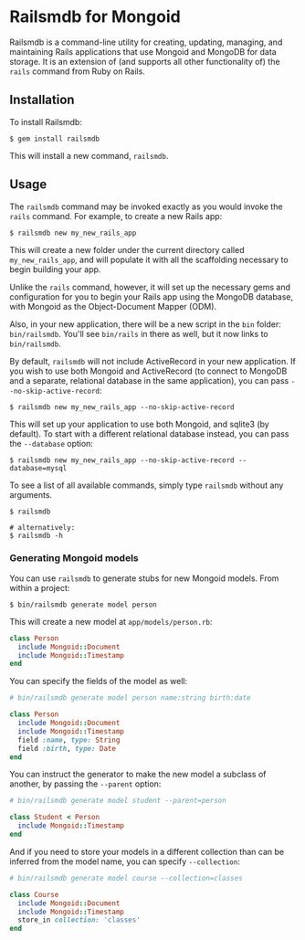 # Railsmdb for Mongoid

Railsmdb is a command-line utility for creating, updating, managing,
and maintaining Rails applications that use Mongoid and MongoDB for data storage. It is an extension of (and supports all other functionality of) the `rails` command from Ruby on Rails.


## Installation

To install Railsmdb:

```
$ gem install railsmdb
```

This will install a new command, `railsmdb`.


## Usage

The `railsmdb` command may be invoked exactly as you would invoke the `rails` command. For example, to create a new Rails app:

```
$ railsmdb new my_new_rails_app
```

This will create a new folder under the current directory called `my_new_rails_app`, and will populate it with all the scaffolding necessary to begin building your app.

Unlike the `rails` command, however, it will set up the necessary gems and configuration for you to begin your Rails app using the MongoDB database, with Mongoid as the Object-Document Mapper (ODM).

Also, in your new application, there will be a new script in the `bin` folder: `bin/railsmdb`. You'll see `bin/rails` in there as well, but it now links to `bin/railsmdb`.

By default, `railsmdb` will not include ActiveRecord in your new application. If you wish to use both Mongoid and ActiveRecord (to connect to MongoDB and a separate, relational database in the same application), you can pass `--no-skip-active-record`:

```
$ railsmdb new my_new_rails_app --no-skip-active-record
```

This will set up your application to use both Mongoid, and sqlite3 (by default). To start with a different relational database instead, you can pass the `--database` option:

```
$ railsmdb new my_new_rails_app --no-skip-active-record --database=mysql
```

To see a list of all available commands, simply type `railsmdb` without any arguments.

```
$ railsmdb

# alternatively:
$ railsmdb -h
```


### Generating Mongoid models

You can use `railsmdb` to generate stubs for new Mongoid models. From within a project:

```
$ bin/railsmdb generate model person
```

This will create a new model at `app/models/person.rb`:

```ruby
class Person
  include Mongoid::Document
  include Mongoid::Timestamp
end
```

You can specify the fields of the model as well:

```ruby
# bin/railsmdb generate model person name:string birth:date

class Person
  include Mongoid::Document
  include Mongoid::Timestamp
  field :name, type: String
  field :birth, type: Date
end
```

You can instruct the generator to make the new model a subclass of another, by passing the `--parent` option:

```ruby
# bin/railsmdb generate model student --parent=person

class Student < Person
  include Mongoid::Timestamp
end
```

And if you need to store your models in a different collection than can be inferred from the model name, you can specify `--collection`:

```ruby
# bin/railsmdb generate model course --collection=classes

class Course
  include Mongoid::Document
  include Mongoid::Timestamp
  store_in collection: 'classes'
end
```
